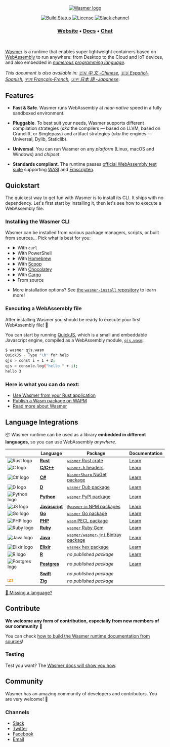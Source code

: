 <div align="center">
  <a href="https://wasmer.io" target="_blank" rel="noopener noreferrer">
    <img width="300" src="https://raw.githubusercontent.com/wasmerio/wasmer/master/assets/logo.png" alt="Wasmer logo">
  </a>

  <p>
    <a href="https://github.com/wasmerio/wasmer/actions?query=workflow%3Abuild">
      <img src="https://github.com/wasmerio/wasmer/workflows/build/badge.svg?style=flat-square" alt="Build Status">
    </a>
    <a href="https://github.com/wasmerio/wasmer/blob/master/LICENSE">
      <img src="https://img.shields.io/github/license/wasmerio/wasmer.svg?style=flat-square" alt="License">
    </a>
    <a href="https://slack.wasmer.io">
      <img src="https://img.shields.io/static/v1?label=Slack&message=join%20chat&color=brighgreen&style=flat-square" alt="Slack channel">
    </a>
  </p>

  <h3>
    <a href="https://wasmer.io/">Website</a>
    <span> • </span>
    <a href="https://docs.wasmer.io">Docs</a>
    <span> • </span>
    <a href="https://slack.wasmer.io/">Chat</a>
  </h3>

</div>

<br />

[Wasmer](https://wasmer.io/) is a runtime that enables super
lightweight containers based on [WebAssembly](https://webassembly.org)
to run anywhere: from Desktop to the Cloud and IoT devices, and also
embedded in [*numerous programming
language*](https://github.com/wasmerio/wasmer#language-integrations).

_This document is also available in:
[🇨🇳 中 文 -Chinese](https://github.com/wasmerio/wasmer/blob/master/docs/cn/README.md),
[🇪🇸 Español-Spanish](https://github.com/wasmerio/wasmer/blob/master/docs/es/README.md),
[🇫🇷 Français-French](https://github.com/wasmerio/wasmer/blob/master/docs/fr/README.md),
[🇯🇵 日本 語 -Japanese](https://github.com/wasmerio/wasmer/blob/master/docs/ja/README.md)_.

## Features

* **Fast & Safe**. Wasmer runs WebAssembly at _near-native_ speed in a
  fully sandboxed environment.

* **Pluggable**. To best suit your needs, Wasmer supports different
  compilation strategies (_aka_ the compilers — based on LLVM, based
  on Cranelift, or Singlepass) and artifact strategies (_aka_ the
  engines — Universal, Dylib, Staticlib).

* **Universal**. You can run Wasmer on any _platform_ (Linux, macOS
  and Windows) and _chipset_.

* **Standards compliant**. The runtime passes [official WebAssembly
  test suite](https://github.com/WebAssembly/testsuite) supporting
  [WASI](https://github.com/WebAssembly/WASI) and
  [Emscripten](https://emscripten.org/).

## Quickstart

The quickest way to get fun with Wasmer is to install its CLI. It
ships with no dependency. Let's first start by installing it, then
let's see how to execute a WebAssembly file.

### Installing the Wasmer CLI

Wasmer can be installed from various package managers, scripts, or
built from sources… Pick what is best for you:

* <details>
    <summary>With <code>curl</code></summary>

    ```sh
    curl https://get.wasmer.io -sSfL | sh
    ```

  </details>

* <details>
    <summary>With PowerShell</summary>

    ```powershell
    iwr https://win.wasmer.io -useb | iex
    ```

  </details>

* <details>
    <summary>With <a href="https://formulae.brew.sh/formula/wasmer">Homebrew</a></summary>

    ```sh
    brew install wasmer
    ```

  </details>

* <details>
    <summary>With <a href="https://github.com/ScoopInstaller/Main/blob/master/bucket/wasmer.json">Scoop</a></summary>

    ```sh
    scoop install wasmer
    ```

  </details>

* <details>
    <summary>With <a href="https://chocolatey.org/packages/wasmer">Chocolatey</a></summary>

    ```sh
    choco install wasmer
    ```

  </details>

* <details>
    <summary>With <a href="https://crates.io/crates/wasmer-cli/">Cargo</a></summary>

    The following command will install `wasmer-cli`. All the available
    features are described in the [`wasmer-cli`
    documentation](https://github.com/wasmerio/wasmer/tree/master/lib/cli/README.md).

    ```sh
    cargo install wasmer-cli
    ```

  </details>

* <details>
    <summary>From source</summary>

    Inside the root of this repository (in this case, you're likely to
    need some dependencies):

    ```sh
    make build-wasmer
    ```

    [Read the
    documentation](https://docs.wasmer.io/ecosystem/wasmer/building-from-source)
    to learn more about this approach.

  </details>

* More installation options? See [the `wasmer-install`
  repository](https://github.com/wasmerio/wasmer-install) to learn
  more!

### Executing a WebAssembly file

After installing Wasmer you should be ready to execute your first WebAssembly file! 🎉

You can start by running
[QuickJS](https://github.com/bellard/quickjs/), which is a small and
embeddable Javascript engine, compiled as a WebAssembly module,
[`qjs.wasm`](https://registry-cdn.wapm.io/contents/_/quickjs/0.0.3/build/qjs.wasm):

```bash
$ wasmer qjs.wasm
QuickJS - Type "\h" for help
qjs > const i = 1 + 2;
qjs > console.log("hello " + i);
hello 3
```

### Here is what you can do next:

- [Use Wasmer from your Rust application](https://docs.wasmer.io/integrations/rust)
- [Publish a Wasm package on WAPM](https://docs.wasmer.io/ecosystem/wapm/publishing-your-package)
- [Read more about Wasmer](https://medium.com/wasmer/)

## Language Integrations

📦 Wasmer runtime can be used as a library **embedded in different languages**, so you can use WebAssembly _anywhere_.

| | Language | Package | Documentation |
|-|-|-|-|
| ![Rust logo] | [**Rust**][Rust integration] | [`wasmer` Rust crate] | [Learn][rust docs]
| ![C logo] | [**C/C++**][C integration] | [`wasmer.h` headers] | [Learn][c docs] |
| ![C# logo] | [**C#**][C# integration] | [`WasmerSharp` NuGet package] | [Learn][c# docs] |
| ![D logo] | [**D**][D integration] | [`wasmer` Dub package] | [Learn][d docs] |
| ![Python logo] | [**Python**][Python integration] | [`wasmer` PyPI package] | [Learn][python docs] |
| ![JS logo] | [**Javascript**][JS integration] | [`@wasmerio` NPM packages] | [Learn][js docs] |
| ![Go logo] | [**Go**][Go integration] | [`wasmer` Go package] | [Learn][go docs] |
| ![PHP logo] | [**PHP**][PHP integration] | [`wasm` PECL package] | [Learn][php docs] |
| ![Ruby logo] | [**Ruby**][Ruby integration] | [`wasmer` Ruby Gem] | [Learn][ruby docs] |
| ![Java logo] | [**Java**][Java integration] | [`wasmer/wasmer-jni` Bintray package] | [Learn][java docs] |
| ![Elixir logo] | [**Elixir**][Elixir integration] | [`wasmex` hex package] | [Learn][elixir docs] |
| ![R logo] | [**R**][R integration] | *no published package* | [Learn][r docs] |
| ![Postgres logo] | [**Postgres**][Postgres integration] | *no published package* | [Learn][postgres docs] |
|  | [**Swift**][Swift integration] | *no published package* | |
| ![Zig logo] | [**Zig**][Zig integration] | *no published package* | |

[👋 Missing a language?](https://github.com/wasmerio/wasmer/issues/new?assignees=&labels=%F0%9F%8E%89+enhancement&template=---feature-request.md&title=)

[rust logo]: https://raw.githubusercontent.com/wasmerio/wasmer/master/assets/languages/rust.svg
[rust integration]: https://github.com/wasmerio/wasmer/tree/master/lib/api
[`wasmer` rust crate]: https://crates.io/crates/wasmer/
[rust docs]: https://wasmerio.github.io/wasmer/crates/wasmer

[c logo]: https://raw.githubusercontent.com/wasmerio/wasmer/master/assets/languages/c.svg
[c integration]: https://github.com/wasmerio/wasmer/tree/master/lib/c-api
[`wasmer.h` headers]: https://wasmerio.github.io/wasmer/c/
[c docs]: https://wasmerio.github.io/wasmer/c/

[c# logo]: https://raw.githubusercontent.com/wasmerio/wasmer/master/assets/languages/csharp.svg
[c# integration]: https://github.com/migueldeicaza/WasmerSharp
[`wasmersharp` nuget package]: https://www.nuget.org/packages/WasmerSharp/
[c# docs]: https://migueldeicaza.github.io/WasmerSharp/

[d logo]: https://raw.githubusercontent.com/wasmerio/wasmer/master/assets/languages/d.svg
[d integration]: https://github.com/chances/wasmer-d
[`wasmer` Dub package]: https://code.dlang.org/packages/wasmer
[d docs]: https://chances.github.io/wasmer-d

[python logo]: https://raw.githubusercontent.com/wasmerio/wasmer/master/assets/languages/python.svg
[python integration]: https://github.com/wasmerio/wasmer-python
[`wasmer` pypi package]: https://pypi.org/project/wasmer/
[python docs]: https://github.com/wasmerio/wasmer-python#api-of-the-wasmer-extensionmodule

[go logo]: https://raw.githubusercontent.com/wasmerio/wasmer/master/assets/languages/go.svg
[go integration]: https://github.com/wasmerio/wasmer-go
[`wasmer` go package]: https://pkg.go.dev/github.com/wasmerio/wasmer-go/wasmer
[go docs]: https://pkg.go.dev/github.com/wasmerio/wasmer-go/wasmer?tab=doc

[php logo]: https://raw.githubusercontent.com/wasmerio/wasmer/master/assets/languages/php.svg
[php integration]: https://github.com/wasmerio/wasmer-php
[`wasm` pecl package]: https://pecl.php.net/package/wasm
[php docs]: https://wasmerio.github.io/wasmer-php/wasm/

[js logo]: https://raw.githubusercontent.com/wasmerio/wasmer/master/assets/languages/js.svg
[js integration]: https://github.com/wasmerio/wasmer-js
[`@wasmerio` npm packages]: https://www.npmjs.com/org/wasmer
[js docs]: https://docs.wasmer.io/integrations/js/reference-api

[ruby logo]: https://raw.githubusercontent.com/wasmerio/wasmer/master/assets/languages/ruby.svg
[ruby integration]: https://github.com/wasmerio/wasmer-ruby
[`wasmer` ruby gem]: https://rubygems.org/gems/wasmer
[ruby docs]: https://www.rubydoc.info/gems/wasmer/

[java logo]: https://raw.githubusercontent.com/wasmerio/wasmer/master/assets/languages/java.svg
[java integration]: https://github.com/wasmerio/wasmer-java
[`wasmer/wasmer-jni` bintray package]: https://bintray.com/wasmer/wasmer-jni/wasmer-jni
[java docs]: https://github.com/wasmerio/wasmer-java/#api-of-the-wasmer-library

[elixir logo]: https://raw.githubusercontent.com/wasmerio/wasmer/master/assets/languages/elixir.svg
[elixir integration]: https://github.com/tessi/wasmex
[elixir docs]: https://hexdocs.pm/wasmex/api-reference.html
[`wasmex` hex package]: https://hex.pm/packages/wasmex

[r logo]: https://raw.githubusercontent.com/wasmerio/wasmer/master/assets/languages/r.svg
[r integration]: https://github.com/dirkschumacher/wasmr
[r docs]: https://github.com/dirkschumacher/wasmr#example

[postgres logo]: https://raw.githubusercontent.com/wasmerio/wasmer/master/assets/languages/postgres.svg
[postgres integration]: https://github.com/wasmerio/wasmer-postgres
[postgres docs]: https://github.com/wasmerio/wasmer-postgres#usage--documentation

[swift integration]: https://github.com/AlwaysRightInstitute/SwiftyWasmer

[zig logo]: https://raw.githubusercontent.com/ziglang/logo/master/zig-favicon.png
[zig integration]: https://github.com/zigwasm/wasmer-zig

## Contribute

**We welcome any form of contribution, especially from new members of our community** 💜

You can check [how to build the Wasmer runtime documentation from
sources](https://docs.wasmer.io/ecosystem/wasmer/building-from-source)!

### Testing

Test you want? The [Wasmer docs will show you
how](https://docs.wasmer.io/ecosystem/wasmer/building-from-source/testing).

## Community

Wasmer has an amazing community of developers and contributors. You are very welcome! 👋

### Channels

- [Slack](https://slack.wasmer.io/)
- [Twitter](https://twitter.com/wasmerio)
- [Facebook](https://www.facebook.com/wasmerio)
- [Email](mailto:hello@wasmer.io)
